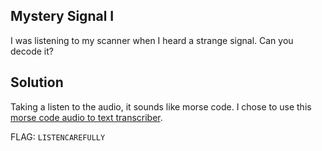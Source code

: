 ## Mystery Signal I

I was listening to my scanner when I heard a strange signal. Can you decode it?

## Solution

Taking a listen to the audio, it sounds like morse code. I chose to use this [morse code audio to text transcriber](https://morsecode.world/international/decoder/audio-decoder-adaptive.html).


FLAG: `LISTENCAREFULLY`
